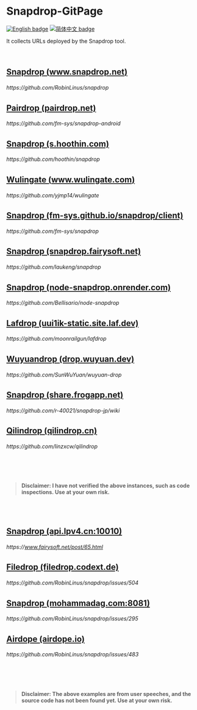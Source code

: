 # Snapdrop-GitPage

[![English badge](https://img.shields.io/badge/%E8%8B%B1%E6%96%87-English-blue)](./README_en.md)
[![简体中文 badge](https://img.shields.io/badge/%E7%AE%80%E4%BD%93%E4%B8%AD%E6%96%87-Simplified%20Chinese-blue)](./README.md)

It collects URLs deployed by the Snapdrop tool.

<br>

## [Snapdrop (www.snapdrop.net)](https://www.snapdrop.net/)

###### https://<span></span>github.com/RobinLinus/snapdrop

## [Pairdrop (pairdrop.net)](https://pairdrop.net)

###### https://<span></span>github.com/fm-sys/snapdrop-android

## [Snapdrop (s.hoothin.com)](https://s.hoothin.com/)

###### https://<span></span>github.com/hoothin/snapdrop

## [Wulingate (www.wulingate.com)](https://www.wulingate.com/)

###### https://<span></span>github.com/yjmp14/wulingate

## [Snapdrop (fm-sys.github.io/snapdrop/client)](https://fm-sys.github.io/snapdrop/client/)

###### https://<span></span>github.com/fm-sys/snapdrop

## [Snapdrop (snapdrop.fairysoft.net)](https://snapdrop.fairysoft.net)

###### https://<span></span>github.com/laukeng/snapdrop


## [Snapdrop (node-snapdrop.onrender.com)](https://node-snapdrop.onrender.com)

###### https://<span></span>github.com/Bellisario/node-snapdrop

## [Lafdrop (uui1ik-static.site.laf.dev)](https://uui1ik-static.site.laf.dev)

###### https://<span></span>github.com/moonrailgun/lafdrop

## [Wuyuandrop (drop.wuyuan.dev)](https://drop.wuyuan.dev/)

###### https://<span></span>github.com/SunWuYuan/wuyuan-drop

## [Snapdrop (share.frogapp.net)](https://share.frogapp.net)

###### https://<span></span>github.com/r-40021/snapdrop-jp/wiki

## [Qilindrop (qilindrop.cn)](https://qilindrop.cn)

###### https://<span></span>github.com/linzxcw/qilindrop

<br>
<br>


> #### Disclaimer: I have not verified the above instances, such as code inspections. Use at your own risk.


<br>
<br>

## [Snapdrop (api.lpv4.cn:10010)](http://api.lpv4.cn:10010)

###### https://<span></span>www.fairysoft.net/post/65.html

## [Filedrop (filedrop.codext.de)](https://filedrop.codext.de)

###### https://<span></span>github.com/RobinLinus/snapdrop/issues/504

## [Snapdrop (mohammadag.com:8081)](http://mohammadag.com:8081)

###### https://<span></span>github.com/RobinLinus/snapdrop/issues/295

## [Airdope (airdope.io)](https://airdope.io)

###### https://<span></span>github.com/RobinLinus/snapdrop/issues/483

<br>
<br>


> #### Disclaimer: The above examples are from user speeches, and the source code has not been found yet. Use at your own risk.
